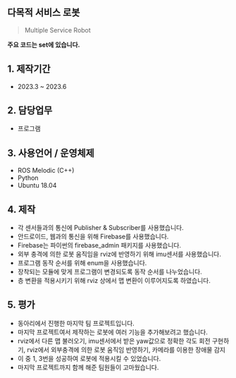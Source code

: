 ## 다목적 서비스 로봇
> Multiple Service Robot

**주요 코드는 set에 있습니다.**

## 1. 제작기간
- 2023.3 ~ 2023.6

## 2. 담당업무
- 프로그램

## 3. 사용언어 / 운영체제
- ROS Melodic (C++)
- Python
- Ubuntu 18.04

## 4. 제작
- 각 센서들과의 통신에 Publisher & Subscriber를 사용했습니다.
- 안드로이드, 웹과의 통신을 위해 Firebase를 사용했습니다.
- Firebase는 파이썬의 firebase_admin 패키지를 사용했습니다.
- 외부 충격에 의한 로봇 움직임을 rviz에 반영하기 위해 imu센서를 사용했습니다.
- 프로그램 동작 순서를 위해 enum을 사용했습니다.
- 장착되는 모듈에 맞게 프로그램이 변경되도록 동작 순서를 나누었습니다.
- 층 변환을 적용시키기 위해 rviz 상에서 맵 변환이 이루어지도록 하였습니다.

## 5. 평가
- 동아리에서 진행한 마지막 팀 프로젝트입니다.
- 마지막 프로젝트여서 제작하는 로봇에 여러 기능을 추가해보려고 했습니다.
- rviz에서 다른 맵 불러오기, imu센서에서 받은 yaw값으로 정확한 각도 회전 구현하기, rviz에서 외부충격에 의한 로봇 움직임 반영하기, 카메라를 이용한 장애물 감지
- 이 중 1, 3번을 성공하여 로봇에 적용시킬 수 있었습니다.
- 마지막 프로젝트까지 함께 해준 팀원들이 고마웠습니다.
